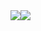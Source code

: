 

<div style="display:flex; flex-direction:row;">
  
  <img src="https://github-readme-stats.vercel.app/api?username=yagoAribeiro&show_icons=true&theme=radical&border_color=DF61F1">
  <img src="https://github-readme-stats.vercel.app/api/top-langs/?username=yagoAribeiro&langs_count=8&layout=compact)](https://github.com/anuraghazra/github-readme-stats">
</div>

